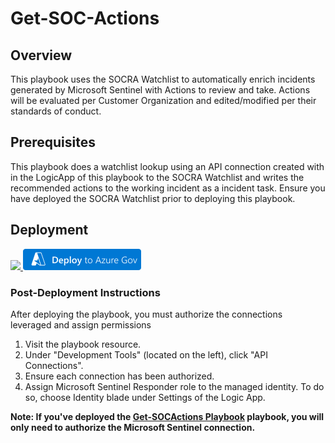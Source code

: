 # Get-SOC-Actions

## Overview
This playbook uses the SOCRA Watchlist to automatically enrich incidents generated by Microsoft Sentinel with Actions to review and take. Actions will be evaluated per Customer Organization and edited/modified per their standards of conduct.

## Prerequisites
This playbook does a watchlist lookup using an API connection created with in the LogicApp of this playbook to the SOCRA Watchlist and writes the recommended actions to the working incident as a incident task. Ensure you have deployed the SOCRA Watchlist prior to deploying this playbook.

## Deployment

<a href="https://portal.azure.com/#create/Microsoft.Template/uri/https%3A%2F%2Fraw.githubusercontent.com%2FAzure%2FAzure-Sentinel%2Fmaster%2FSolutions%2FSOC-Process-Framework%2FPlaybooks%2FGet-SOCActions%2Fazuredeploy.json" target="_blank">
    <img src="https://aka.ms/deploytoazurebutton"/>
</a>
<a href="https://portal.azure.us/#create/Microsoft.Template/uri/https%3A%2F%2Fraw.githubusercontent.com%2FAzure%2FAzure-Sentinel%2Fmaster%2FSolutions%2FSOC-Process-Framework%2FPlaybooks%2FGet-SOCActions%2Fazuredeploy.json" target="_blank">
    <img src="https://raw.githubusercontent.com/Azure/azure-quickstart-templates/master/1-CONTRIBUTION-GUIDE/images/deploytoazuregov.png"/>
</a>

### Post-Deployment Instructions
After deploying the playbook, you must authorize the connections leveraged and assign permissions

1. Visit the playbook resource.
2. Under "Development Tools" (located on the left), click "API Connections".
3. Ensure each connection has been authorized.
4. Assign Microsoft Sentinel Responder role to the managed identity. To do so, choose Identity blade under Settings of the Logic App.

**Note: If you've deployed the [Get-SOCActions Playbook](https://raw.githubusercontent.com/Azure/Azure-Sentinel/master/Solutions/SOC-Process-Framework/Playbooks/Get-SOCActions/azuredeploy.json) playbook, you will only need to authorize the Microsoft Sentinel connection.**
